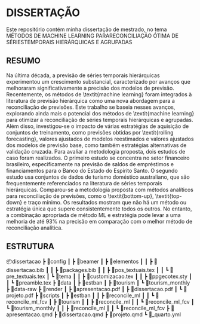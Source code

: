 # DISSERTAÇÃO

Este repositório contém minha dissertação de mestrado, no tema MÉTODOS DE MACHINE LEARNING PARARECONCILIAÇÃO ÓTIMA DE SÉRIESTEMPORAIS HIERÁRQUICAS E AGRUPADAS

## RESUMO

Na última década, a previsão de séries temporais hierárquicas experimentou um crescimento substancial, caracterizado por avanços que melhoraram significativamente a precisão dos modelos de previsão. Recentemente, os métodos de \textit{machine learning} foram integrados à literatura de previsão hierárquica como uma nova abordagem para a reconciliação de previsões. Este trabalho se baseia nesses avanços, explorando ainda mais o potencial dos métodos de \textit{machine learning} para otimizar a reconciliação de séries temporais hierárquicas e agrupadas. Além disso, investigou-se o impacto de várias estratégias de aquisição de conjuntos de treinamento, como previsões obtidas por \textit{rolling forecasting}, valores ajustados de modelos reestimados e valores ajustados dos modelos de previsão base, como também estratégias alternativas de validação cruzada. Para avaliar a metodologia proposta, dois estudos de caso foram realizados. O primeiro estudo se concentra no setor financeiro brasileiro, especificamente na previsão de saldos de empréstimos e financiamentos para o Banco do Estado do Espírito Santo. O segundo estudo usa conjuntos de dados de turismo doméstico australiano, que são frequentemente referenciados na literatura de séries temporais hierárquicas. Comparou-se a metodologia proposta com métodos analíticos para reconciliação de previsões, como o \textit{bottom-up}, \textit{top-down} e traço mínimo. Os resultados mostram que não há um método ou estratégia única que supere consistentemente todos os outros. No entanto, a combinação apropriada de método ML e estratégia pode levar a uma melhoria de até 93\% na precisão em comparação com o melhor método de reconciliação analítica.

## ESTRUTURA

📦dissertacao
 ┣ 📂config
 ┃ ┣ 📂beamer
 ┃ ┣ 📂elementos
 ┃ ┃ ┣ 📜dissertacao.bib
 ┃ ┃ ┣ 📜packages.bib
 ┃ ┃ ┣ 📜pos_textuais.tex
 ┃ ┃ ┗ 📜pre_textuais.tex
 ┃ ┗ 📂tema
 ┃ ┃ ┣ 📜customizacao.tex
 ┃ ┃ ┣ 📜ppgecotex.sty
 ┃ ┃ ┗ 📜preamble.tex
 ┣ 📂data
 ┃ ┣ 📂estban
 ┃ ┣ 📂tourism
 ┃ ┗ 📂tourism_monthly
 ┣ 📂data-raw
 ┣ 📂render
 ┃ ┣ 📜apresentacao.pdf
 ┃ ┣ 📜dissertacao.pdf
 ┃ ┗ 📜projeto.pdf
 ┣ 📂scripts
 ┃ ┣ 📂estban
 ┃ ┃ ┣ 📂reconcile_ml
 ┃ ┃ ┗ 📂reconcile_ml_fcv
 ┃ ┣ 📂tourism
 ┃ ┃ ┣ 📂reconcile_ml
 ┃ ┃ ┗ 📂reconcile_ml_fcv
 ┃ ┗ 📂tourism_monthly
 ┃ ┃ ┣ 📂reconcile_ml
 ┃ ┃ ┗ 📂reconcile_ml_fcv
 ┣ 📜apresentacao.qmd
 ┣ 📜dissertacao.qmd
 ┣ 📜projeto.qmd
 ┗ 📜_quarto.yml
